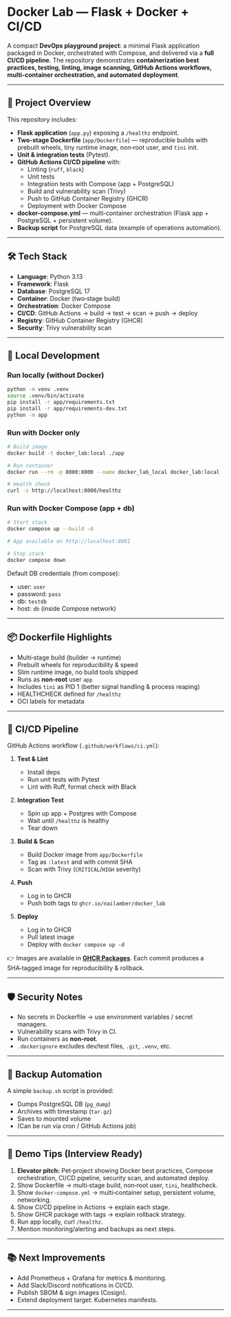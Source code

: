 # Docker Lab — Flask + Docker + CI/CD

A compact **DevOps playground project**: a minimal Flask application packaged in Docker, orchestrated with Compose, and delivered via a **full CI/CD pipeline**. The repository demonstrates **containerization best practices, testing, linting, image scanning, GitHub Actions workflows, multi-container orchestration, and automated deployment**.

---

## 🚀 Project Overview

This repository includes:
- **Flask application** (`app.py`) exposing a `/healthz` endpoint.
- **Two‑stage Dockerfile** (`app/Dockerfile`) — reproducible builds with prebuilt wheels, tiny runtime image, non‑root user, and `tini` init.
- **Unit & integration tests** (Pytest).
- **GitHub Actions CI/CD pipeline** with:
  - Linting (`ruff`, `black`)
  - Unit tests
  - Integration tests with Compose (app + PostgreSQL)
  - Build and vulnerability scan (Trivy)
  - Push to GitHub Container Registry (GHCR)
  - Deployment with Docker Compose
- **docker-compose.yml** — multi‑container orchestration (Flask app + PostgreSQL + persistent volume).
- **Backup script** for PostgreSQL data (example of operations automation).

---

## 🛠️ Tech Stack

- **Language**: Python 3.13
- **Framework**: Flask
- **Database**: PostgreSQL 17
- **Container**: Docker (two‑stage build)
- **Orchestration**: Docker Compose
- **CI/CD**: GitHub Actions → build → test → scan → push → deploy
- **Registry**: GitHub Container Registry (GHCR)
- **Security**: Trivy vulnerability scan

---

## 🔧 Local Development

### Run locally (without Docker)
```bash
python -m venv .venv
source .venv/bin/activate
pip install -r app/requirements.txt
pip install -r app/requirements-dev.txt
python -m app
```

### Run with Docker only
```bash
# Build image
docker build -t docker_lab:local ./app

# Run container
docker run --rm -p 8000:8000 --name docker_lab_local docker_lab:local

# Health check
curl -s http://localhost:8000/healthz
```

### Run with Docker Compose (app + db)
```bash
# Start stack
docker compose up --build -d

# App available on http://localhost:8081

# Stop stack
docker compose down
```

Default DB credentials (from compose):
- user: `user`
- password: `pass`
- db: `testdb`
- host: `db` (inside Compose network)

---

## 📦 Dockerfile Highlights

- Multi‑stage build (builder → runtime)
- Prebuilt wheels for reproducibility & speed
- Slim runtime image, no build tools shipped
- Runs as **non‑root** user `app`
- Includes `tini` as PID 1 (better signal handling & process reaping)
- HEALTHCHECK defined for `/healthz`
- OCI labels for metadata

---

## 🔄 CI/CD Pipeline

GitHub Actions workflow (`.github/workflows/ci.yml`):

1. **Test & Lint**
   - Install deps
   - Run unit tests with Pytest
   - Lint with Ruff, format check with Black

2. **Integration Test**
   - Spin up app + Postgres with Compose
   - Wait until `/healthz` is healthy
   - Tear down

3. **Build & Scan**
   - Build Docker image from `app/Dockerfile`
   - Tag as `:latest` and with commit SHA
   - Scan with Trivy (`CRITICAL`/`HIGH` severity)

4. **Push**
   - Log in to GHCR
   - Push both tags to `ghcr.io/nailamber/docker_lab`

5. **Deploy**
   - Log in to GHCR
   - Pull latest image
   - Deploy with `docker compose up -d`

👉 Images are available in **[GHCR Packages](https://github.com/NailAmber?tab=packages)**. Each commit produces a SHA‑tagged image for reproducibility & rollback.

---

## 🛡️ Security Notes

- No secrets in Dockerfile → use environment variables / secret managers.
- Vulnerability scans with Trivy in CI.
- Run containers as **non‑root**.
- `.dockerignore` excludes dev/test files, `.git`, `.venv`, etc.

---

## 💾 Backup Automation

A simple `backup.sh` script is provided:
- Dumps PostgreSQL DB (`pg_dump`)
- Archives with timestamp (`tar.gz`)
- Saves to mounted volume
- (Can be run via cron / GitHub Actions job)

---

## 🎤 Demo Tips (Interview Ready)

1. **Elevator pitch:** Pet‑project showing Docker best practices, Compose orchestration, CI/CD pipeline, security scan, and automated deploy.
2. Show Dockerfile → multi‑stage build, non‑root user, `tini`, healthcheck.
3. Show `docker-compose.yml` → multi‑container setup, persistent volume, networking.
4. Show CI/CD pipeline in Actions → explain each stage.
5. Show GHCR package with tags → explain rollback strategy.
6. Run app locally, curl `/healthz`.
7. Mention monitoring/alerting and backups as next steps.

---

## 📚 Next Improvements

- Add Prometheus + Grafana for metrics & monitoring.
- Add Slack/Discord notifications in CI/CD.
- Publish SBOM & sign images (Cosign).
- Extend deployment target: Kubernetes manifests.

---
